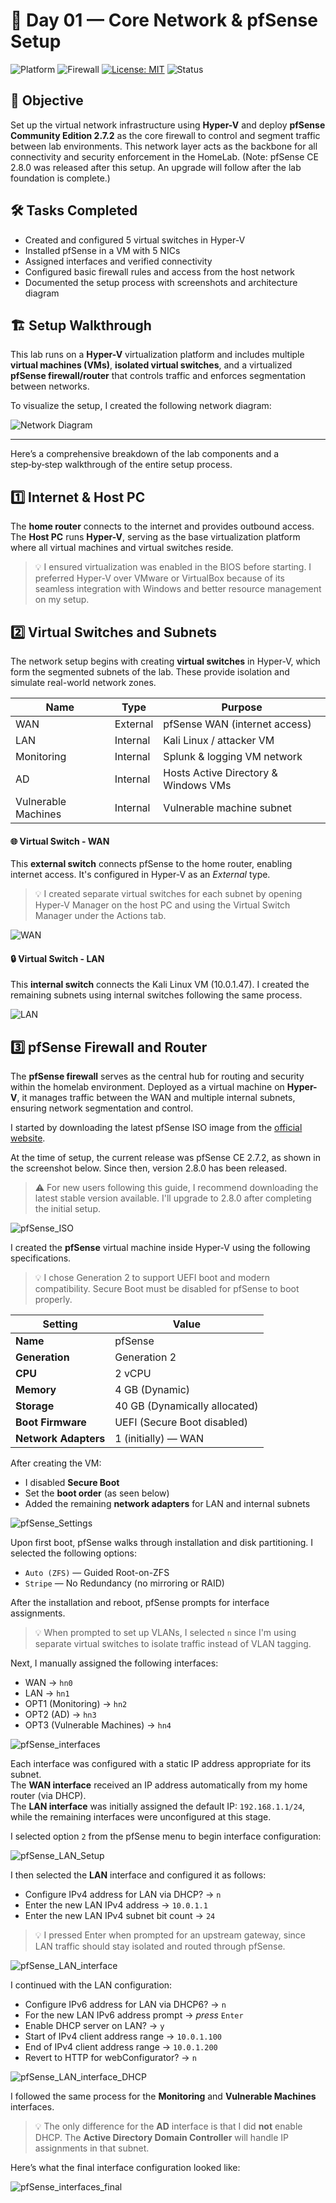 # 🧱 Day 01 — Core Network & pfSense Setup

![Platform](https://img.shields.io/badge/platform-HyperV-blue?logo=windows)
![Firewall](https://img.shields.io/badge/firewall-pfSense-red?logo=pfsense) 
[![License: MIT](https://img.shields.io/badge/License-MIT-blue.svg)](https://opensource.org/licenses/MIT)
![Status](https://img.shields.io/badge/status-done-green)


## 🎯 Objective

Set up the virtual network infrastructure using **Hyper-V** and deploy **pfSense Community Edition 2.7.2** as the core firewall to control and segment traffic between lab environments. This network layer acts as the backbone for all connectivity and security enforcement in the HomeLab. (Note: pfSense CE 2.8.0 was released after this setup. An upgrade will follow after the lab foundation is complete.)

## 🛠️ Tasks Completed

- Created and configured 5 virtual switches in Hyper-V
- Installed pfSense in a VM with 5 NICs 
- Assigned interfaces and verified connectivity
- Configured basic firewall rules and access from the host network
- Documented the setup process with screenshots and architecture diagram

## 🏗️ Setup Walkthrough

This lab runs on a **Hyper-V** virtualization platform and includes multiple **virtual machines (VMs)**, **isolated virtual switches**, and a virtualized **pfSense firewall/router** that controls traffic and enforces segmentation between networks.

To visualize the setup, I created the following network diagram:

![Network Diagram](https://github.com/gkopacz/CyberSec-HomeLab/blob/main/images/Network-Diagram-HomeLab.jpg)

---

Here’s a comprehensive breakdown of the lab components and a step‑by‑step walkthrough of the entire setup process.

## 1️⃣ Internet & Host PC

The **home router** connects to the internet and provides outbound access. The **Host PC** runs **Hyper-V**, serving as the base virtualization platform where all virtual machines and virtual switches reside.

> 💡  I ensured virtualization was enabled in the BIOS before starting. I preferred Hyper-V over VMware or VirtualBox because of its seamless integration with Windows and better resource management on my setup.

## 2️⃣ Virtual Switches and Subnets

The network setup begins with creating **virtual switches** in Hyper-V, which form the segmented subnets of the lab. These provide isolation and simulate real-world network zones.

| Name               | Type     | Purpose                              |
|--------------------|----------|--------------------------------------|
| WAN                | External | pfSense WAN (internet access)        |
| LAN                | Internal | Kali Linux / attacker VM             |
| Monitoring         | Internal | Splunk & logging VM network          |
| AD                 | Internal | Hosts Active Directory & Windows VMs |
| Vulnerable Machines| Internal | Vulnerable machine subnet            |

#### 🌐 Virtual Switch - WAN

This **external switch** connects pfSense to the home router, enabling internet access. It's configured in Hyper-V as an *External* type.

> 💡 I created separate virtual switches for each subnet by opening Hyper-V Manager on the host PC and using the Virtual Switch Manager under the Actions tab.

![WAN](https://github.com/gkopacz/CyberSec-HomeLab/blob/main/images/Virtual-Switch-WAN.png)

#### 🔒 Virtual Switch - LAN

This **internal switch** connects the Kali Linux VM (10.0.1.47). I created the remaining subnets using internal switches following the same process.

![LAN](https://github.com/gkopacz/CyberSec-HomeLab/blob/main/images/Virtual-Switch-LAN.png)

## 3️⃣ pfSense Firewall and Router

The **pfSense firewall** serves as the central hub for routing and security within the homelab environment. Deployed as a virtual machine on **Hyper-V**, it manages traffic between the WAN and multiple internal subnets, ensuring network segmentation and control.

I started by downloading the latest pfSense ISO image from the [official website](https://www.pfsense.org/download/). <br>

At the time of setup, the current release was pfSense CE 2.7.2, as shown in the screenshot below. Since then, version 2.8.0 has been released.

> ⚠️ For new users following this guide, I recommend downloading the latest stable version available. I'll upgrade to 2.8.0 after completing the initial setup.

![pfSense_ISO](https://github.com/gkopacz/CyberSec-HomeLab/blob/main/images/download-pfSense-firewall-iso-image.png)

I created the **pfSense** virtual machine inside Hyper-V using the following specifications. <br>

> 💡 I chose Generation 2 to support UEFI boot and modern compatibility. Secure Boot must be disabled for pfSense to boot properly.

| Setting           | Value                          |
|-------------------|--------------------------------|
| **Name**          | pfSense                        |
| **Generation**    | Generation 2                   |
| **CPU**           | 2 vCPU                         |
| **Memory**        | 4 GB (Dynamic)                 |
| **Storage**       | 40 GB (Dynamically allocated)  |
| **Boot Firmware** | UEFI (Secure Boot disabled)    |
| **Network Adapters** | 1 (initially) — WAN         |

After creating the VM:
- I disabled **Secure Boot**
- Set the **boot order** (as seen below)
- Added the remaining **network adapters** for LAN and internal subnets

![pfSense_Settings](https://github.com/gkopacz/CyberSec-HomeLab/blob/main/images/pfSense-VM-Settings.png)

Upon first boot, pfSense walks through installation and disk partitioning. I selected the following options:

- `Auto (ZFS)` — Guided Root-on-ZFS
- `Stripe` — No Redundancy (no mirroring or RAID)

After the installation and reboot, pfSense prompts for interface assignments.

> 💡 When prompted to set up VLANs, I selected `n` since I'm using separate virtual switches to isolate traffic instead of VLAN tagging.

Next, I manually assigned the following interfaces:

- WAN  → `hn0`  
- LAN  → `hn1`  
- OPT1 (Monitoring) → `hn2`  
- OPT2 (AD)         → `hn3`  
- OPT3 (Vulnerable Machines) → `hn4`

![pfSense_interfaces](https://github.com/gkopacz/CyberSec-HomeLab/blob/main/images/pfSense-interface-config.png)

Each interface was configured with a static IP address appropriate for its subnet.  
The **WAN interface** received an IP address automatically from my home router (via DHCP).  
The **LAN interface** was initially assigned the default IP: `192.168.1.1/24`, while the remaining interfaces were unconfigured at this stage.

I selected option `2` from the pfSense menu to begin interface configuration:

![pfSense_LAN_Setup](https://github.com/gkopacz/CyberSec-HomeLab/blob/main/images/pfSense-LAN-setup.png)

I then selected the **LAN** interface and configured it as follows:

- Configure IPv4 address for LAN via DHCP? → `n`
- Enter the new LAN IPv4 address → `10.0.1.1`
- Enter the new LAN IPv4 subnet bit count → `24`

> 💡 I pressed Enter when prompted for an upstream gateway, since LAN traffic should stay isolated and routed through pfSense.

![pfSense_LAN_interface](https://github.com/gkopacz/CyberSec-HomeLab/blob/main/images/pfSense-LAN-interface.png)

I continued with the LAN configuration:

- Configure IPv6 address for LAN via DHCP6? → `n`
- For the new LAN IPv6 address prompt → *press* `Enter`
- Enable DHCP server on LAN? → `y`
- Start of IPv4 client address range → `10.0.1.100`
- End of IPv4 client address range → `10.0.1.200`
- Revert to HTTP for webConfigurator? → `n`

![pfSense_LAN_interface_DHCP](https://github.com/gkopacz/CyberSec-HomeLab/blob/main/images/pfSense-LAN-interface-dhcp.png)

I followed the same process for the **Monitoring** and **Vulnerable Machines** interfaces.

> 💡 The only difference for the **AD** interface is that I did **not** enable DHCP. The **Active Directory Domain Controller** will handle IP assignments in that subnet.

Here’s what the final interface configuration looked like:

![pfSense_interfaces_final](https://github.com/gkopacz/CyberSec-HomeLab/blob/main/images/pfSense-interfaces-final-check.png)






